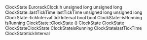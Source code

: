 ClockState EurorackClock.h unsigned long unsigned long
ClockState::lastTickTime lastTickTime unsigned long unsigned long
ClockState::tickInterval tickInterval bool bool ClockState::isRunning
isRunning ClockState::ClockState () ClockState ClockState
ClockStateClockState ClockStateisRunning ClockStatelastTickTime
ClockStatetickInterval
